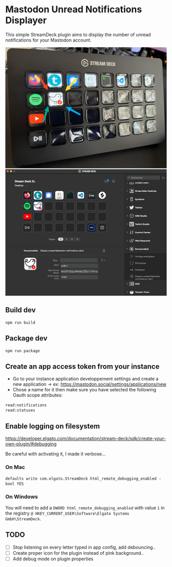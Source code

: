 # Mastodon Unread Notifications Displayer

This simple StreamDeck plugin aims to display the number of unread notifications for your Mastodon account.

![Running on StreamDeck XL](./docs/pictures/streamdeckxl.png)
![Plugin configuration via StreamDeck app](./docs/pictures/appconfig.png)

## Build dev
```
npm run build
```
## Package dev
```
npm run package
```

## Create an app access token from your instance
* Go to your instance application developpement settings and create a new application -> ex: https://mastodon.social/settings/applications/new
* Chose a name for it then make sure you have selected the following Oauth scope attributes:
```
read:notifications
read:statuses
```

## Enable logging on filesystem
https://developer.elgato.com/documentation/stream-deck/sdk/create-your-own-plugin/#debugging

Be careful with activating it, I made it verbose...

### On Mac
```
defaults write com.elgato.StreamDeck html_remote_debugging_enabled -bool YES
```

### On Windows
You will need to add a `DWORD html_remote_debugging_enabled` with value `1` in the registry `@ HKEY_CURRENT_USER\Software\Elgato Systems GmbH\StreamDeck`.

## TODO 
* [ ] Stop listening on every letter typed in app config, add debouncing..
* [ ] Create proper icon for the plugin instead of pink background..
* [ ] Add debug mode on plugin properties